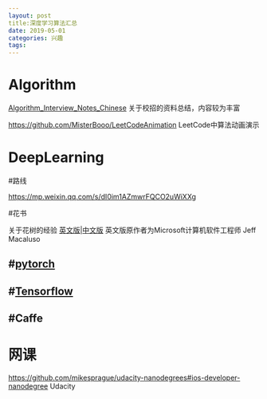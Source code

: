 ```yaml
---
layout: post
title:深度学习算法汇总
date: 2019-05-01
categories: 兴趣
tags: 
---
```


# Algorithm

[Algorithm_Interview_Notes_Chinese](https://github.com/imhuay/Algorithm_Interview_Notes-Chinese)  关于校招的资料总结，内容较为丰富

https://github.com/MisterBooo/LeetCodeAnimation LeetCode中算法动画演示

# DeepLearning

#路线

https://mp.weixin.qq.com/s/dI0im1AZmwrFQCO2uWiXXg

#花书

关于花树的经验 [英文版](https://jeffmacaluso.github.io/post/DeepLearningRulesOfThumb/)|[中文版](https://zhuanlan.zhihu.com/p/61528654) 英文版原作者为Microsoft计算机软件工程师  Jeff Macaluso 

## #[pytorch](https://pytorch.org/get-started/locally/)



## #[Tensorflow](https://www.tensorflow.org/)



## #Caffe

# 网课

https://github.com/mikesprague/udacity-nanodegrees#ios-developer-nanodegree  Udacity